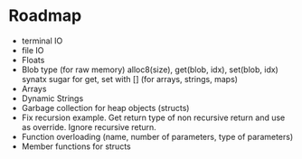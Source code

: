 # Roadmap

- terminal IO
- file IO
- Floats
- Blob type (for raw memory)
  alloc8(size), get(blob, idx), set(blob, idx)
  synatx sugar for get, set with []
  (for arrays, strings, maps)
- Arrays
- Dynamic Strings
- Garbage collection for heap objects (structs)
- Fix recursion example. Get return type of non recursive
  return and use as override. Ignore recursive return.
- Function overloading (name, number of parameters, type of parameters)
- Member functions for structs